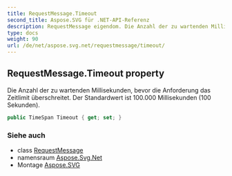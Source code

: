 ```yaml
---
title: RequestMessage.Timeout
second_title: Aspose.SVG für .NET-API-Referenz
description: RequestMessage eigendom. Die Anzahl der zu wartenden Millisekunden bevor die Anforderung das Zeitlimit überschreitet. Der Standardwert ist 100.000 Millisekunden 100 Sekunden.
type: docs
weight: 90
url: /de/net/aspose.svg.net/requestmessage/timeout/
---
```

## RequestMessage.Timeout property

Die Anzahl der zu wartenden Millisekunden, bevor die Anforderung das Zeitlimit überschreitet. Der Standardwert ist 100.000 Millisekunden (100 Sekunden).

```csharp
public TimeSpan Timeout { get; set; }
```

### Siehe auch

* class [RequestMessage](../)
* namensraum [Aspose.Svg.Net](../../requestmessage/)
* Montage [Aspose.SVG](../../../)


